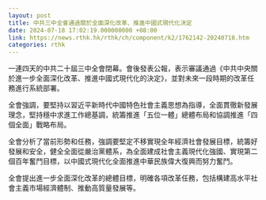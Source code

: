 ```yaml
---
layout: post
title: 中共三中全會通過關於全面深化改革、推進中國式現代化決定
date: 2024-07-18 17:02:19.000000000 +08:00
link: https://news.rthk.hk/rthk/ch/component/k2/1762142-20240718.htm
categories: rthk
---
```


一連四天的中共二十屆三中全會閉幕。會後發表公報，表示審議通過《中共中央關於進一步全面深化改革、推進中國式現代化的決定》，並對未來一段時期的改革任務進行系統部署。

全會強調，要堅持以習近平新時代中國特色社會主義思想為指導，全面貫徹新發展理念，堅持穩中求進工作總基調，統籌推進「五位一體」總體布局和協調推進「四個全面」戰略布局。

全會分析了當前形勢和任務，強調要堅定不移實現全年經濟社會發展目標，統籌好發展和安全，健全全面從嚴治黨體系，為全面建成社會主義現代化強國、實現第二個百年奮鬥目標，以中國式現代化全面推進中華民族偉大復興而努力奮鬥。

全會提出進一步全面深化改革的總體目標，明確各項改革任務，包括構建高水平社會主義市場經濟體制、推動高質量發展等。
